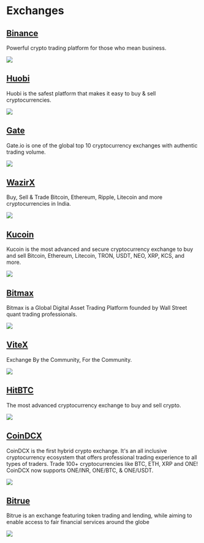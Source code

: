 # Exchanges

## [Binance](https://www.binance.com/en)

Powerful crypto trading platform for those who mean business.

![](<../../../../.gitbook/assets/binance harmony twitter.PNG>)

## [Huobi](https://www.huobi.com/en-us/)

Huobi is the safest platform that makes it easy to buy & sell cryptocurrencies.

![](<../../../../.gitbook/assets/huobi exchange.PNG>)

## [Gate](https://www.gate.io/)

Gate.io is one of the global top 10 cryptocurrency exchanges with authentic trading volume.

![](<../../../../.gitbook/assets/gate twitter.PNG>)

## [WazirX](https://wazirx.com/)

Buy, Sell & Trade Bitcoin, Ethereum, Ripple, Litecoin and more cryptocurrencies in India.

![](<../../../../.gitbook/assets/wazirx twitter.PNG>)

## [Kucoin](https://www.kucoin.com/)

Kucoin is the most advanced and secure cryptocurrency exchange to buy and sell Bitcoin, Ethereum, Litecoin, TRON, USDT, NEO, XRP, KCS, and more.

![](<../../../../.gitbook/assets/kucoin twitter.PNG>)

## [Bitmax](https://bitmax.io/)

Bitmax is a Global Digital Asset Trading Platform founded by Wall Street quant trading professionals.

![](<../../../../.gitbook/assets/bitmax exchange.PNG>)

## [ViteX](https://vitex.net/)

Exchange By the Community, For the Community.

![](<../../../../.gitbook/assets/vitex-harmony-announcement (1) (1) (1) (1) (1) (1) (1) (1) (1).png>)

## [HitBTC](https://hitbtc.com/)

The most advanced cryptocurrency exchange to buy and sell crypto.

![](<../../../../.gitbook/assets/hitbtc exchange.PNG>)

## ****[**CoinDCX**](https://coindcx.com/)****

CoinDCX is the first hybrid crypto exchange. It's an all inclusive cryptocurrency ecosystem that offers professional trading experience to all types of traders. Trade 100+ cryptocurrencies like BTC, ETH, XRP and ONE! CoinDCX now supports ONE/INR, ONE/BTC, & ONE/USDT.&#x20;

![](<../../../../.gitbook/assets/image (225).png>)

## [Bitrue](https://www.bitrue.com/)

Bitrue is an exchange featuring token trading and lending, while aiming to enable access to fair financial services around the globe

![](<../../../../.gitbook/assets/image (88) (2).png>)

